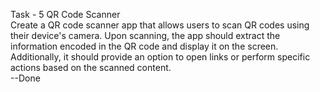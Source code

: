Task - 5 
QR Code Scanner
<br>
Create a QR code scanner app that allows users to scan QR codes using their device's camera. 
Upon scanning, the app should extract the information encoded in the QR code and display it on the screen.
Additionally, it should provide an option to open links or perform specific actions based on the scanned content.
<br>
--Done






